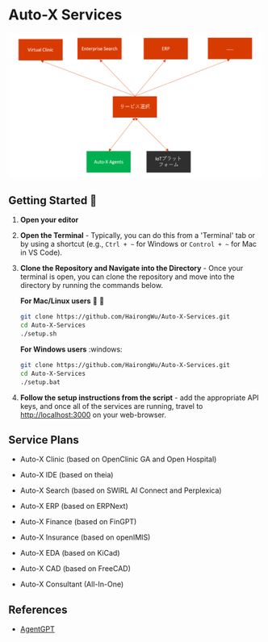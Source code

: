 # Auto-X Services
<div  align="center">
  <img src="framework.png" width="500"/>
</div>

## Getting Started :rocket:
1. **Open your editor**

2. **Open the Terminal** - Typically, you can do this from a 'Terminal' tab or by using a shortcut
   (e.g., `Ctrl + ~` for Windows or `Control + ~` for Mac in VS Code).

3. **Clone the Repository and Navigate into the Directory** - Once your terminal is open, you can clone the repository and move into the directory by running the commands below.

   **For Mac/Linux users** :apple: :penguin:
   ```bash
   git clone https://github.com/HairongWu/Auto-X-Services.git
   cd Auto-X-Services
   ./setup.sh
   ```
   **For Windows users** :windows:
   ```bash
   git clone https://github.com/HairongWu/Auto-X-Services.git
   cd Auto-X-Services
   ./setup.bat
   ```
4. **Follow the setup instructions from the script** - add the appropriate API keys, and once all of the services are running, travel to [http://localhost:3000](http://localhost:3000) on your web-browser.

## Service Plans
- Auto-X Clinic (based on OpenClinic GA and Open Hospital)
- Auto-X IDE (based on theia)
- Auto-X Search (based on SWIRL AI Connect and Perplexica)

- Auto-X ERP (based on ERPNext)
- Auto-X Finance (based on FinGPT)
- Auto-X Insurance (based on openIMIS)
- Auto-X EDA (based on KiCad)
- Auto-X CAD (based on FreeCAD)

- Auto-X Consultant (All-In-One)

## References

- [AgentGPT](https://github.com/reworkd/AgentGPT)